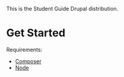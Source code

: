 This is the Student Guide Drupal distribution.

# Get Started

Requirements:
  * [Composer](https://getcomposer.org)
  * [Node](https://nodejs.org/en/)
